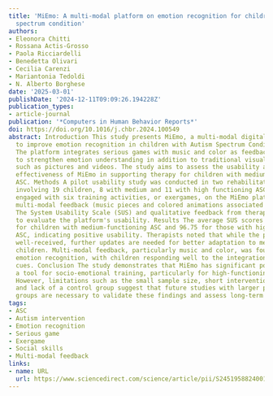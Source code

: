 ```yaml
---
title: 'MiEmo: A multi-modal platform on emotion recognition for children with autism
  spectrum condition'
authors:
- Eleonora Chitti
- Rossana Actis-Grosso
- Paola Ricciardelli
- Benedetta Olivari
- Cecilia Carenzi
- Mariantonia Tedoldi
- N. Alberto Borghese
date: '2025-03-01'
publishDate: '2024-12-11T09:09:26.194228Z'
publication_types:
- article-journal
publication: '*Computers in Human Behavior Reports*'
doi: https://doi.org/10.1016/j.chbr.2024.100549
abstract: Introduction This study presents MiEmo, a multi-modal digital platform designed
  to improve emotion recognition in children with Autism Spectrum Condition (ASC).
  The platform integrates serious games with music and color as feedback mechanisms
  to strengthen emotion understanding in addition to traditional visual interventions
  such as pictures and videos. The study aims to assess the usability and potential
  effectiveness of MiEmo in supporting therapy for children with medium- and high-functioning
  ASC. Methods A pilot usability study was conducted in two rehabilitation centers
  involving 19 children, 8 with medium and 11 with high functioning ASC. Participants
  engaged with six training activities, or exergames, on the MiEmo platform that implemented
  multi-modal feedback (music pieces and colored animations associated to the emotion).
  The System Usability Scale (SUS) and qualitative feedback from therapists were used
  to evaluate the platform's usability. Results The average SUS scores were 86.88
  for children with medium-functioning ASC and 96.75 for those with high-functioning
  ASC, indicating positive usability. Therapists noted that while the platform was
  well-received, further updates are needed for better adaptation to medium-functioning
  children. Multi-modal feedback, particularly music and color, was found to enhance
  emotion recognition, with children responding well to the integration of these sensory
  cues. Conclusion The study demonstrates that MiEmo has significant potential as
  a tool for socio-emotional training, particularly for high-functioning children.
  However, limitations such as the small sample size, short intervention duration,
  and lack of a control group suggest that future studies with larger participant
  groups are necessary to validate these findings and assess long-term effects.
tags:
- ASC
- Autism intervention
- Emotion recognition
- Serious game
- Exergame
- Social skills
- Multi-modal feedback
links:
- name: URL
  url: https://www.sciencedirect.com/science/article/pii/S2451958824001829
---
```

